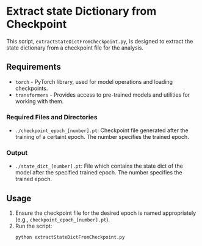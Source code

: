 # Extract state Dictionary from Checkpoint

This script, `extractStateDictFromCheckpoint.py`, is designed to extract the state dictionary from a checkpoint file for the analysis.

## Requirements
- `torch` - PyTorch library, used for model operations and loading checkpoints.
- `transformers` - Provides access to pre-trained models and utilities for working with them.

### Required Files and Directories
- `./checkpoint_epoch_[number].pt`: Checkpoint file generated after the training of a certaint epoch. The number specifies the trained epoch.

### Output
- `./state_dict_[number].pt`: File which contains the state dict of the model after the specified trained epoch. The number specifies the trained epoch.

## Usage
1. Ensure the checkpoint file for the desired epoch is named appropriately (e.g., `checkpoint_epoch_[number].pt`).
2. Run the script:
   ```bash
   python extractStateDictFromCheckpoint.py
